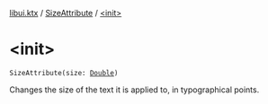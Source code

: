[libui.ktx](../index.md) / [SizeAttribute](index.md) / [&lt;init&gt;](./-init-.md)

# &lt;init&gt;

`SizeAttribute(size: `[`Double`](https://kotlinlang.org/api/latest/jvm/stdlib/kotlin/-double/index.html)`)`

Changes the size of the text it is applied to, in typographical points.

